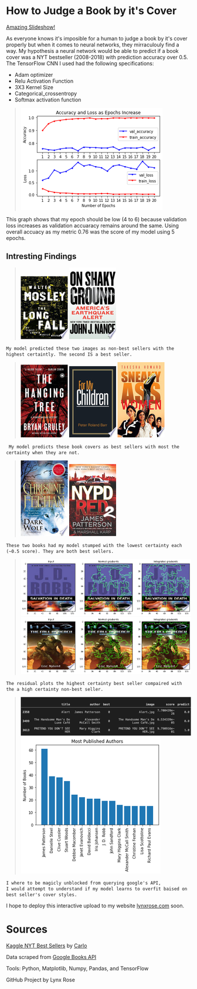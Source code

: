 # How to Judge a Book by it's Cover
[Amazing Slideshow!](https://docs.google.com/presentation/d/1dBOCxwwQhlkWENBlZSQ7UV_Y1bZGVbXeL5g2gCk_074/edit?usp=sharing)

As everyone knows it's imposible for a human to judge a book by it's cover properly but when it comes to neural networks, they mirraculouly find a way. My hypothesis a neural network would be able to predict if a book cover was a NYT bestseller (2008-2018) with prediction accuracy over 0.5. 
The TensorFlow CNN I used had the following specifications:
 * Adam optimizer
 * Relu Activation Function
 * 3X3 Kernel Size
 * Categorical_crossentropy
 * Softmax activation function
>![](graphs/epoch_scores.png)

This graph shows that my epoch should be low (4 to 6) because validation loss increases as validation accuaracy remains around the same.
Using overall accuacy as my metric 0.76 was the score of my model using 5 epochs. 

## Intresting Findings
>![](image_findings/worst_best_cover.jpg)
![](image_findings/worst_cover.jpg)

	My model predicted these two images as non-best sellers with the highest certaintly. The second IS a best seller.

>![](image_findings/Best_Non1.jpg)
![](image_findings/Best_Non2.jpg)
![](image_findings/Best_Non3.jpg)

     My model predicts these book covers as best sellers with most the certainty when they are not.

>![](image_findings/Uncertain.jpg)
![](image_findings/algorithm_most_uncertain.jpg)

    These two books had my model stumped with the lowest certainty each (~0.5 score). They are both best sellers.

>![](image_findings/best_residuals.png)
>![](image_findings/non_residuals.png)

    The residual plots the highest certainty best seller compaired with the a high certainty non-best seller. 

>![](image_findings/non_from_best_authors.png)
>![](graphs/Most_Published_Authors.png)

    I where to be magicly unblocked from querying google's API, 
    I would attempt to understand if my model learns to overfit baised on best seller's cover styles. 

I hope to deploy this interactive upload to my website [lynxrose.com](lynxrose.com) soon.

# Sources
[Kaggle NYT Best Sellers](https://www.kaggle.com/cmenca/new-york-times-hardcover-fiction-best-sellers) by [Carlo](https://www.kaggle.com/cmenca)

Data scraped from [Google Books API](https://developers.google.com/books/docs/overview)

Tools: Python, Matplotlib, Numpy, Pandas, and TensorFlow

GitHub Project by Lynx Rose
